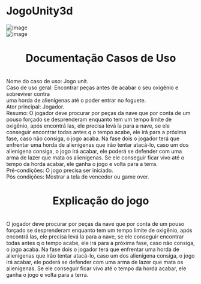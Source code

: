 # JogoUnity3d

![image](https://github.com/PedroFRomao/JogoUnity3d/assets/120103357/16759494-52dc-46ef-a7e9-d7f1bd9a0b5c)
<br>
![image](https://github.com/PedroFRomao/JogoUnity3d/assets/120103357/669d10ec-ea4f-496b-bb98-ecf12fd5fb72)

<h1><center>Documentação Casos de Uso</center></h1><br>
Nome do caso de uso: Jogo unit.<br>
Caso de uso geral: Encontrar peças antes de acabar o seu oxigênio e sobreviver contra<br>
uma horda de alienígenas até o poder entrar no foguete.<br>
Ator principal: Jogador.<br>
Resumo: O jogador deve procurar por peças da nave que por conta de um pouso forçado se desprenderam enquanto tem um tempo limite de oxigênio, após encontrá las, ele precisa levá la para a nave, se ele conseguir encontrar todas antes q o tempo acabe, ele irá para a
próxima fase, caso não consiga, o jogo acaba. Na fase dois o jogador terá que enfrentar uma horda de alienígenas que irão tentar atacá-lo, caso um dos alienígena consiga, o jogo irá acabar, ele poderá se defender com uma arma de lazer que mata os alienígenas. Se ele conseguir ficar vivo até o tempo da horda acabar, ele ganha o jogo e volta para a terra.<br>
Pré-condições: O jogo precisa ser iniciado.<br>
Pós condições: Mostrar a tela de vencedor ou game over.<br>

<h1><center>Explicação do jogo</center></h1><br>
O jogador deve procurar por peças da nave que por conta de um pouso forçado se desprenderam enquanto tem um tempo limite de oxigênio, após encontrá las, ele precisa levá la para a nave, se ele conseguir encontrar todas antes q o tempo acabe, ele irá para a
próxima fase, caso não consiga, o jogo acaba. Na fase dois o jogador terá que enfrentar uma horda de alienígenas que irão tentar atacá-lo, caso um dos alienígena consiga, o jogo irá acabar, ele poderá se defender com uma arma de lazer que mata os alienígenas. Se ele conseguir ficar vivo até o tempo da horda acabar, ele ganha o jogo e volta para a terra.
